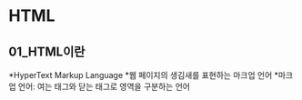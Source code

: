 # HTML
## 01_HTML이란
*HyperText Markup Language
*웹 페이지의 생김새를 표현하는 마크업 언어
*마크업 언어: 여는 태그와 닫는 태그로 영역을 구분하는 언어

